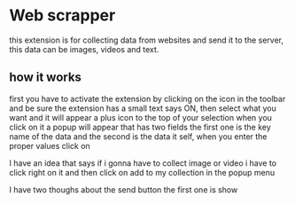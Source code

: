 # Web scrapper

this extension is for collecting data from websites and send it to the server, this data can be images, videos and text.

## how it works

first you have to activate the extension by clicking on the icon in the toolbar and be sure the extension has a small text says ON, then select what you want and it will appear a plus icon to the top of your selection when you click on it a popup will appear that has two fields the first one is the key name of the data and the second is the data it self, when you enter the proper values click on

I have an idea that says if i gonna have to collect image or video i have to click right on it and then click on add to my collection in the popup menu 

I have two thoughs about the send button the first one is show
